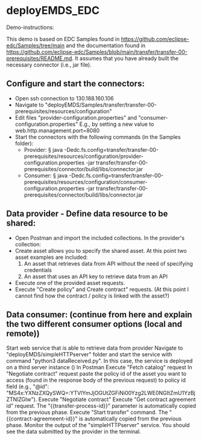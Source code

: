 # deployEMDS_EDC
Demo-instructions:

This demo is based on EDC Samples found in https://github.com/eclipse-edc/Samples/tree/main and the documentation found in https://github.com/eclipse-edc/Samples/blob/main/transfer/transfer-00-prerequisites/README.md. It assumes that you have already built the necessary connector (i.e., jar file).

## Configure and start the connectors:
- Open ssh connection to 130.188.160.106
- Navigate to "deployEMDS/Samples/transfer/transfer-00-prerequisites/resources/configuration"
- Edit files "provider-configuration.properties" and "consumer-configuration.properties" E.g., by setting a new value to web.http.management.port=8080
- Start the connectors with the following commands (in the Samples folder):
  - Provider: § java -Dedc.fs.config=transfer/transfer-00-prerequisites/resources/configuration/provider-configuration.properties -jar transfer/transfer-00-prerequisites/connector/build/libs/connector.jar
  - Consumer: § java -Dedc.fs.config=transfer/transfer-00-prerequisites/resources/configuration/consumer-configuration.properties -jar transfer/transfer-00-prerequisites/connector/build/libs/connector.jar

## Data provider - Define data resource to be shared:
- Open Postman and import the included collections. In the provider's collection: 
- Create asset allows you to specify the shared asset. At this point two asset examples are included:
    1. An asset that retrieves data from API without the need of specifying credentials
    2. An asset that uses an API key to retrieve data from an API
- Execute one of the provided asset requests.
- Execute "Create policy" and Create contract" requests. (At this point I cannot find how the contract / policy is linked with the asset?)

## Data consumer: (continue from here and explain the two different consumer options (local and remote))
Start web service that is able to retrieve data from provider
Navigate to "deployEMDS/simpleHTTPserver" folder and start the service with command "python3 dataReceived.py". In this case, the service is deployed on a third server instance ()
In Postman
Execute "Fetch catalog" request
In "Negotiate contract" request paste the policy id of the asset you want to access (found in the response body of the previous request) to policy id field (e.g., "@id": "MS4x:YXNzZXQySWQ=:YTVlYmJjOGUtZGFiNi00Yzg2LWE0NGItZmU1YzBjZTNlZGIw").  Execute "Negotiate contract"
Execute "Get contract agreement id" request. The "{{transfer-process-id}}" parameter is automatically copied from the previous phase.
Execute "Start transfer" command. The "{{contract-agreemeent-id}}" is automatically copied from the previous phase.
Monitor the output of the "simpleHTTPserver" service. You should see the data submitted by the provider in the terminal.
